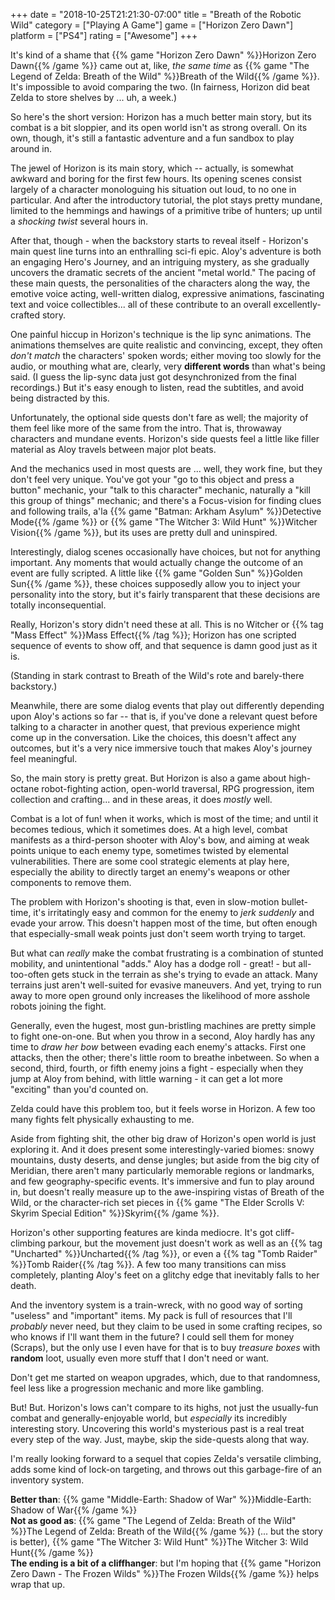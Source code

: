 +++
date = "2018-10-25T21:21:30-07:00"
title = "Breath of the Robotic Wild"
category = ["Playing A Game"]
game = ["Horizon Zero Dawn"]
platform = ["PS4"]
rating = ["Awesome"]
+++

It's kind of a shame that {{% game "Horizon Zero Dawn" %}}Horizon Zero Dawn{{% /game %}} came out at, like, <i>the same time</i> as {{% game "The Legend of Zelda: Breath of the Wild" %}}Breath of the Wild{{% /game %}}.  It's impossible to avoid comparing the two.  (In fairness, Horizon did beat Zelda to store shelves by ... uh, a week.)

So here's the short version: Horizon has a much better main story, but its combat is a bit sloppier, and its open world isn't as strong overall.  On its own, though, it's still a fantastic adventure and a fun sandbox to play around in.

The jewel of Horizon is its main story, which -- actually, is somewhat awkward and boring for the first few hours.  Its opening scenes consist largely of a character monologuing his situation out loud, to no one in particular.  And after the introductory tutorial, the plot stays pretty mundane, limited to the hemmings and hawings of a primitive tribe of hunters; up until a <i>shocking twist</i> several hours in.

After that, though - when the backstory starts to reveal itself - Horizon's main quest line turns into an enthralling sci-fi epic.  Aloy's adventure is both an engaging Hero's Journey, and an intriguing mystery, as she gradually uncovers the dramatic secrets of the ancient "metal world."  The pacing of these main quests, the personalities of the characters along the way, the emotive voice acting, well-written dialog, expressive animations, fascinating text and voice collectibles... all of these contribute to an overall excellently-crafted story.

One painful hiccup in Horizon's technique is the lip sync animations.  The animations themselves are quite realistic and convincing, except, they often <i>don't match</i> the characters' spoken words; either moving too slowly for the audio, or mouthing what are, clearly, very <b>different words</b> than what's being said.  (I guess the lip-sync data just got desynchronized from the final recordings.)  But it's easy enough to listen, read the subtitles, and avoid being distracted by this.

Unfortunately, the optional side quests don't fare as well; the majority of them feel like more of the same from the intro.  That is, throwaway characters and mundane events.  Horizon's side quests feel a little like filler material as Aloy travels between major plot beats.

And the mechanics used in most quests are ... well, they work fine, but they don't feel very unique.  You've got your "go to this object and press a button" mechanic, your "talk to this character" mechanic, naturally a "kill this group of things" mechanic; and there's a Focus-vision for finding clues and following trails, a'la {{% game "Batman: Arkham Asylum" %}}Detective Mode{{% /game %}} or {{% game "The Witcher 3: Wild Hunt" %}}Witcher Vision{{% /game %}}, but its uses are pretty dull and uninspired.

Interestingly, dialog scenes occasionally have choices, but not for anything important.  Any moments that would actually change the outcome of an event are fully scripted.  A little like {{% game "Golden Sun" %}}Golden Sun{{% /game %}}, these choices supposedly allow you to inject your personality into the story, but it's fairly transparent that these decisions are totally inconsequential.

Really, Horizon's story didn't need these at all.  This is no Witcher or {{% tag "Mass Effect" %}}Mass Effect{{% /tag %}}; Horizon has one scripted sequence of events to show off, and that sequence is damn good just as it is.

(Standing in stark contrast to Breath of the Wild's rote and barely-there backstory.)

Meanwhile, there are some dialog events that play out differently depending upon Aloy's actions so far -- that is, if you've done a relevant quest before talking to a character in another quest, that previous experience might come up in the conversation.  Like the choices, this doesn't affect any outcomes, but it's a very nice immersive touch that makes Aloy's journey feel meaningful.

So, the main story is pretty great.  But Horizon is also a game about high-octane robot-fighting action, open-world traversal, RPG progression, item collection and crafting... and in these areas, it does <i>mostly</i> well.

Combat is a lot of fun! when it works, which is most of the time; and until it becomes tedious, which it sometimes does.  At a high level, combat manifests as a third-person shooter with Aloy's bow, and aiming at weak points unique to each enemy type, sometimes twisted by elemental vulnerabilities.  There are some cool strategic elements at play here, especially the ability to directly target an enemy's weapons or other components to remove them.

The problem with Horizon's shooting is that, even in slow-motion bullet-time, it's irritatingly easy and common for the enemy to <i>jerk suddenly</i> and evade your arrow.  This doesn't happen most of the time, but often enough that especially-small weak points just don't seem worth trying to target.

But what can <i>really</i> make the combat frustrating is a combination of stunted mobility, and unintentional "adds."  Aloy has a dodge roll - great! - but all-too-often gets stuck in the terrain as she's trying to evade an attack.  Many terrains just aren't well-suited for evasive maneuvers.  And yet, trying to run away to more open ground only increases the likelihood of more asshole robots joining the fight.

Generally, even the hugest, most gun-bristling machines are pretty simple to fight one-on-one.  But when you throw in a second, Aloy hardly has any time to <i>draw her bow</i> between evading each enemy's attacks.  First one attacks, then the other; there's little room to breathe inbetween.  So when a second, third, fourth, or fifth enemy joins a fight - especially when they jump at Aloy from behind, with little warning - it can get a lot more "exciting" than you'd counted on.

Zelda could have this problem too, but it feels worse in Horizon.  A few too many fights felt physically exhausting to me.

Aside from fighting shit, the other big draw of Horizon's open world is just exploring it.  And it does present some interestingly-varied biomes: snowy mountains, dusty deserts, and dense jungles; but aside from the big city of Meridian, there aren't many particularly memorable regions or landmarks, and few geography-specific events.  It's immersive and fun to play around in, but doesn't really measure up to the awe-inspiring vistas of Breath of the Wild, or the character-rich set pieces in {{% game "The Elder Scrolls V: Skyrim Special Edition" %}}Skyrim{{% /game %}}.

Horizon's other supporting features are kinda mediocre.  It's got cliff-climbing parkour, but the movement just doesn't work as well as an {{% tag "Uncharted" %}}Uncharted{{% /tag %}}, or even a {{% tag "Tomb Raider" %}}Tomb Raider{{% /tag %}}.  A few too many transitions can miss completely, planting Aloy's feet on a glitchy edge that inevitably falls to her death.

And the inventory system is a train-wreck, with no good way of sorting "useless" and "important" items.  My pack is full of resources that I'll <i>probably</i> never need, but they claim to be used in some crafting recipes, so who knows if I'll want them in the future?  I could sell them for money (Scraps), but the only use I even have for that is to buy <i>treasure boxes</i> with <b>random</b> loot, usually even more stuff that I don't need or want.

Don't get me started on weapon upgrades, which, due to that randomness, feel less like a progression mechanic and more like gambling.

But!  But.  Horizon's lows can't compare to its highs, not just the usually-fun combat and generally-enjoyable world, but <i>especially</i> its incredibly interesting story.  Uncovering this world's mysterious past is a real treat every step of the way.  Just, maybe, skip the side-quests along that way.

I'm really looking forward to a sequel that copies Zelda's versatile climbing, adds some kind of lock-on targeting, and throws out this garbage-fire of an inventory system.

<b>Better than</b>: {{% game "Middle-Earth: Shadow of War" %}}Middle-Earth: Shadow of War{{% /game %}}  
<b>Not as good as</b>: {{% game "The Legend of Zelda: Breath of the Wild" %}}The Legend of Zelda: Breath of the Wild{{% /game %}} (... but the story is better), {{% game "The Witcher 3: Wild Hunt" %}}The Witcher 3: Wild Hunt{{% /game %}}  
<b>The ending is a bit of a cliffhanger</b>: but I'm hoping that {{% game "Horizon Zero Dawn - The Frozen Wilds" %}}The Frozen Wilds{{% /game %}} helps wrap that up.
